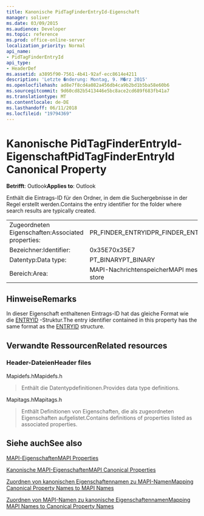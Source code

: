 ```yaml
---
title: Kanonische PidTagFinderEntryId-Eigenschaft
manager: soliver
ms.date: 03/09/2015
ms.audience: Developer
ms.topic: reference
ms.prod: office-online-server
localization_priority: Normal
api_name:
- PidTagFinderEntryId
api_type:
- HeaderDef
ms.assetid: a3895f90-7561-4b41-92af-ecc8614e4211
description: 'Letzte �nderung: Montag, 9. M�rz 2015'
ms.openlocfilehash: ad8e7f8cd4a082a456db4ca9b2bd1b5ba58e60b6
ms.sourcegitcommit: 9d60cd82b5413446e5bc8ace2cd689f683fb41a7
ms.translationtype: MT
ms.contentlocale: de-DE
ms.lasthandoff: 06/11/2018
ms.locfileid: "19794369"
---
```

# <a name="pidtagfinderentryid-canonical-property"></a><span data-ttu-id="1228b-103">Kanonische PidTagFinderEntryId-Eigenschaft</span><span class="sxs-lookup"><span data-stu-id="1228b-103">PidTagFinderEntryId Canonical Property</span></span>

  
  
<span data-ttu-id="1228b-104">**Betrifft**: Outlook</span><span class="sxs-lookup"><span data-stu-id="1228b-104">**Applies to**: Outlook</span></span> 
  
<span data-ttu-id="1228b-105">Enthält die Eintrags-ID für den Ordner, in dem die Suchergebnisse in der Regel erstellt werden.</span><span class="sxs-lookup"><span data-stu-id="1228b-105">Contains the entry identifier for the folder where search results are typically created.</span></span>
  
|||
|:-----|:-----|
|<span data-ttu-id="1228b-106">Zugeordneten Eigenschaften:</span><span class="sxs-lookup"><span data-stu-id="1228b-106">Associated properties:</span></span>  <br/> |<span data-ttu-id="1228b-107">PR_FINDER_ENTRYID</span><span class="sxs-lookup"><span data-stu-id="1228b-107">PR_FINDER_ENTRYID</span></span>  <br/> |
|<span data-ttu-id="1228b-108">Bezeichner:</span><span class="sxs-lookup"><span data-stu-id="1228b-108">Identifier:</span></span>  <br/> |<span data-ttu-id="1228b-109">0x35E7</span><span class="sxs-lookup"><span data-stu-id="1228b-109">0x35E7</span></span>  <br/> |
|<span data-ttu-id="1228b-110">Datentyp:</span><span class="sxs-lookup"><span data-stu-id="1228b-110">Data type:</span></span>  <br/> |<span data-ttu-id="1228b-111">PT_BINARY</span><span class="sxs-lookup"><span data-stu-id="1228b-111">PT_BINARY</span></span>  <br/> |
|<span data-ttu-id="1228b-112">Bereich:</span><span class="sxs-lookup"><span data-stu-id="1228b-112">Area:</span></span>  <br/> |<span data-ttu-id="1228b-113">MAPI-Nachrichtenspeicher</span><span class="sxs-lookup"><span data-stu-id="1228b-113">MAPI message store</span></span>  <br/> |
   
## <a name="remarks"></a><span data-ttu-id="1228b-114">Hinweise</span><span class="sxs-lookup"><span data-stu-id="1228b-114">Remarks</span></span>

<span data-ttu-id="1228b-115">In dieser Eigenschaft enthaltenen Eintrags-ID hat das gleiche Format wie die [ENTRYID](entryid.md) -Struktur.</span><span class="sxs-lookup"><span data-stu-id="1228b-115">The entry identifier contained in this property has the same format as the [ENTRYID](entryid.md) structure.</span></span> 
  
## <a name="related-resources"></a><span data-ttu-id="1228b-116">Verwandte Ressourcen</span><span class="sxs-lookup"><span data-stu-id="1228b-116">Related resources</span></span>

### <a name="header-files"></a><span data-ttu-id="1228b-117">Header-Dateien</span><span class="sxs-lookup"><span data-stu-id="1228b-117">Header files</span></span>

<span data-ttu-id="1228b-118">Mapidefs.h</span><span class="sxs-lookup"><span data-stu-id="1228b-118">Mapidefs.h</span></span>
  
> <span data-ttu-id="1228b-119">Enthält die Datentypdefinitionen.</span><span class="sxs-lookup"><span data-stu-id="1228b-119">Provides data type definitions.</span></span>
    
<span data-ttu-id="1228b-120">Mapitags.h</span><span class="sxs-lookup"><span data-stu-id="1228b-120">Mapitags.h</span></span>
  
> <span data-ttu-id="1228b-121">Enthält Definitionen von Eigenschaften, die als zugeordneten Eigenschaften aufgelistet.</span><span class="sxs-lookup"><span data-stu-id="1228b-121">Contains definitions of properties listed as associated properties.</span></span>
    
## <a name="see-also"></a><span data-ttu-id="1228b-122">Siehe auch</span><span class="sxs-lookup"><span data-stu-id="1228b-122">See also</span></span>



[<span data-ttu-id="1228b-123">MAPI-Eigenschaften</span><span class="sxs-lookup"><span data-stu-id="1228b-123">MAPI Properties</span></span>](mapi-properties.md)
  
[<span data-ttu-id="1228b-124">Kanonische MAPI-Eigenschaften</span><span class="sxs-lookup"><span data-stu-id="1228b-124">MAPI Canonical Properties</span></span>](mapi-canonical-properties.md)
  
[<span data-ttu-id="1228b-125">Zuordnen von kanonischen Eigenschaftennamen zu MAPI-Namen</span><span class="sxs-lookup"><span data-stu-id="1228b-125">Mapping Canonical Property Names to MAPI Names</span></span>](mapping-canonical-property-names-to-mapi-names.md)
  
[<span data-ttu-id="1228b-126">Zuordnen von MAPI-Namen zu kanonische Eigenschaftennamen</span><span class="sxs-lookup"><span data-stu-id="1228b-126">Mapping MAPI Names to Canonical Property Names</span></span>](mapping-mapi-names-to-canonical-property-names.md)

